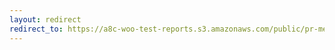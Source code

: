 ```yaml
---
layout: redirect
redirect_to: https://a8c-woo-test-reports.s3.amazonaws.com/public/pr-merge/38239/e2e/index.html
---
```


